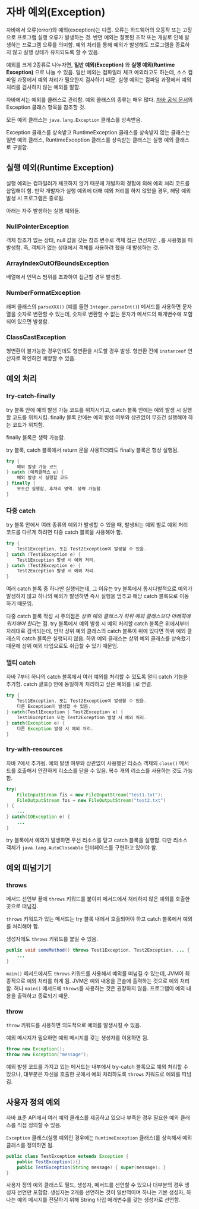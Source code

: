 # 자바 예외(Exception)
자바에서 오류(error)와 예외(exception)는 다름. 오류는 하드웨어의 오동작 또는 고장으로 프로그램 실행 오류가 발생하는 것. 반면 예외는 잘못된 조작 또는 개발로 인해 발생하는 프로그램 오류를 의미함. 예외 처리를 통해 예외가 발생해도 프로그램을 종료하지 않고 실행 상태가 유지되도록 할 수 있음.

예외를 크게 2종류로 나누자면, **일반 예외(Exception)** 와 **실행 예외(Runtime Exception)** 으로 나눌 수 있음. 일반 예외는 컴파일러 체크 예외라고도 하는데, 소스 컴파일 과정에서 예외 처리가 필요한지 검사하기 때문. 실행 예외는 컴파일 과정에서 예외 처리를 검사하지 않는 예외를 말함.

자바에서는 예외를 클래스로 관리함. 예외 클래스의 종류는 매우 많다. [자바 공식 문서](https://docs.oracle.com/javase/8/docs/api/)의 Exception 클래스 항목을 참조할 것.

모든 예외 클래스는 `java.lang.Exception` 클래스를 상속받음.

Exception 클래스를 상속받고 RuntimeException 클래스를 상속받지 않는 클래스는 일반 예외 클래스, RuntimeException 클래스를 상속받는 클래스는 실행 예외 클래스로 구별함.



## 실행 예외(Runtime Exception)

실행 예외는 컴파일러가 체크하지 않기 때문에 개발자의 경험에 의해 예외 처리 코드를 삽입해야 함. 만약 개발자가 실행 예외에 대해 예외 처리를 하지 않았을 경우, 해당 예외 발생 시 프로그램은 종료됨.

아래는 자주 발생하는 실행 예외들.

### NullPointerException

객체 참조가 없는 상태, null 값을 갖는 참조 변수로 객체 접근 연산자인 `.`를 사용했을 때 발생함. 즉, 객체가 없는 상태에서 객체를 사용하려 했을 때 발생하는 것.

### ArrayIndexOutOfBoundsException

배열에서 인덱스 범위를 초과하여 접근할 경우 발생함.

### NumberFormatException

래퍼 클래스의 `parseXXX()` (예를 들면 `Integer.parseInt()`) 메서드를 사용하면 문자열을 숫자로 변환할 수 있는데, 숫자로 변환할 수 없는 문자가 메서드의 매개변수에 포함되어 있으면 발생함.

### ClassCastException

형변환이 불가능한 경우인데도 형변환을 시도할 경우 발생. 형변환 전에 `instanceof` 연산자로 확인하면 예방할 수 있음.



## 예외 처리

### try-catch-finally

try 블록 안에 예외 발생 가능 코드를 위치시키고, catch 블록 안에는 예외 발생 시 실행할 코드를 위치시킴. finally 블록 안에는 예외 발생 여부와 상관없이 무조건 실행해야 하는 코드가 위치함.

finally 블록은 생략 가능함.

try 블록, catch 블록에서 return 문을 사용하더라도 finally 블록은 항상 실행됨.

```java
try {
    예외 발생 가능 코드
} catch (예외클래스 e) {
    예외 발생 시 실행할 코드
} finally {
    무조건 실행함, 후처리 영역. 생략 가능함.
}
```
### 다중 catch

try 블록 안에서 여러 종류의 예외가 발생할 수 있을 때, 발생되는 예외 별로 예외 처리 코드를 다르게 하려면 다중 catch 블록을 사용해야 함.

```java
try {
    Test1Exception, 또는 Test2Exception이 발생할 수 있음.
} catch (Test1Exception e) {
    Test1Exception 발생 시 예외 처리.
} catch (Test2Exception e) {
    Test2Exception 발생 시 예외 처리.
}
```

여러 catch 블록 중 하나만 실행되는데, 그 이유는 try 블록에서 동시다발적으로 예외가 발생하지 않고 하나의 예외가 발생하면 즉시 실행을 멈추고 해당 catch 블록으로 이동하기 때문임.

다중 catch 블록 작성 시 주의점은 *상위 예외 클래스가 하위 예외 클래스보다 아래쪽에 위치해야 한다*는 점. try 블록에서 예외 발생 시 예외 처리할 catch 블록은 위에서부터 차례대로 검색되는데, 만약 상위 예외 클래스의 catch 블록이 위에 있다면 하위 예외 클래스의 catch 블록은 실행되지 않음. 하위 예외 클래스는 상위 예외 클래스를 상속했기 때문에 상위 예외 타입으로도 취급할 수 있기 때문임.

### 멀티 catch

자바 7부터 하나의 catch 블록에서 여러 예외를 처리할 수 있도록 멀티 catch 기능을 추가함. catch 괄호() 안에 동일하게 처리하고 싶은 예외를 `|`로 연결.

```java
try {
    Test1Exception, 또는 Test2Exception이 발생할 수 있음.
   	다른 Exception이 발생할 수 있음.
} catch(Test1Exception | Test2Exception e) {
    Test1Exception 또는 Test2Exception 발생 시 예외 처리.
} catch(Exception e) {
    다른 Exception 발생 시 예외 처리.
}
```

### try-with-resources

자바 7에서 추가됨. 예외 발생 여부와 상관없이 사용했던 리소스 객체의 `close()` 메서드를 호출해서 안전하게 리소스를 닫을 수 있음. 복수 개의 리소스를 사용하는 것도 가능함.

```java
try(
    FileInputStream fis = new FileInputStream("test1.txt");
    FileOutputStream fos = new FileOutputStream("test2.txt")
) {
    ...
} catch(IOException e) {
    ...
}
```

try 블록에서 예외가 발생하면 우선 리소스를 닫고 catch 블록을 실행함. 다만 리소스 객체가 `java.lang.AutoCloseable` 인터페이스를 구현하고 있어야 함.



## 예외 떠넘기기

### throws

메서드 선언부 끝에 `throws` 키워드를 붙이며 메서드에서 처리하지 않은 예외를 호출한 곳으로 떠넘김.

`throws` 키워드가 있는 메서드는 try 블록 내에서 호출되어야 하고 catch 블록에서 예외를 처리해야 함.

생성자에도 `throws` 키워드를 붙일 수 있음.

```java
public void someMethod() throws Test1Exception, Test2Exception, ... {
    ...
}
```

`main()` 메서드에서도 `throws` 키워드를 사용해서 예외를 떠넘길 수 있는데, JVM이 최종적으로 예외 처리를 하게 됨. JVM은 예외 내용을 콘솔에 출력하는 것으로 예외 처리함. 허나 `main()` 메서드에 `throws`를 사용하는 것은 권장하지 않음. 프로그램이 예외 내용을 출력하고 종료되기 때문.

### throw

`throw` 키워드를 사용하면 의도적으로 예외를 발생시킬 수 있음.

예외 메시지가 필요하면 예외 메시지를 갖는 생성자를 이용하면 됨.

```java
throw new Exception();
throw new Exception("message");
```

예외 발생 코드를 가지고 있는 메서드는 내부에서 try-catch 블록으로 예외 처리할 수 있으나, 대부분은 자신을 호출한 곳에서 예외 처리하도록 `throws` 키워드로 예외를 떠넘김.



## 사용자 정의 예외

자바 표준 API에서 여러 예외 클래스를 제공하고 있으나 부족한 경우 필요한 예외 클래스를 직접 정의할 수 있음.

`Exception` 클래스(실행 예외인 경우에는 `RuntimeException` 클래스)를 상속해서 예외 클래스를 정의하면 됨.

```java
public class TestException extends Exception {
    public TestException(){}
    public TestException(String message) { super(message); }
}
```

사용자 정의 예외 클래스도 필드, 생성자, 메서드를 선언할 수 있으나 대부분의 경우 생성자 선언만 포함함. 생성자는 2개를 선언하는 것이 일반적이며 하나는 기본 생성자, 하나는 예외 메시지를 전달하기 위해 String 타입 매개변수를 갖는 생성자로 선언함.

